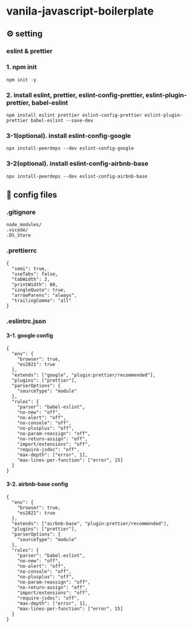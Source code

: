 # vanila-javascript-boilerplate


## ⚙️ setting

### eslint & prettier
### 1. npm init
```
npm init -y
```
### 2. install eslint, prettier, eslint-config-prettier, eslint-plugin-prettier, babel-eslint
```
npm install eslint prettier eslint-config-prettier eslint-plugin-prettier babel-eslint --save-dev
```
### 3-1(optional). install eslint-config-google
```
npx install-peerdeps --dev eslint-config-google
```
### 3-2(optional). install eslint-config-airbnb-base
```
npx install-peerdeps --dev eslint-config-airbnb-base
```

## 📜 config files

### .gitignore
```
node_modules/
.vscode/
.DS_Store
```

### .prettierrc
```
{
  "semi": true,
  "useTabs": false,
  "tabWidth": 2,
  "printWidth": 80,
  "singleQuote": true,
  "arrowParens": "always",
  "trailingComma": "all"
}
```

### .eslintrc.json
#### 3-1. google config
```
{
  "env": {
    "browser": true,
    "es2021": true
  },
  "extends": ["google", "plugin:prettier/recommended"],
  "plugins": ["prettier"],
  "parserOptions": {
    "sourceType": "module"
  },
  "rules": {
    "parser": "babel-eslint",
    "no-new": "off",
    "no-alert": "off",
    "no-console": "off",
    "no-plusplus": "off",
    "no-param-reassign": "off",
    "no-return-assign": "off",
    "import/extensions": "off",
    "require-jsdoc": "off",
    "max-depth": ["error", 1],
    "max-lines-per-function": ["error", 15]
  }
}

```
#### 3-2. airbnb-base config
```
{
  "env": {
    "browser": true,
    "es2021": true
  },
  "extends": ["airbnb-base", "plugin:prettier/recommended"],
  "plugins": ["prettier"],
  "parserOptions": {
    "sourceType": "module"
  },
  "rules": {
    "parser": "babel-eslint",
    "no-new": "off",
    "no-alert": "off",
    "no-console": "off",
    "no-plusplus": "off",
    "no-param-reassign": "off",
    "no-return-assign": "off",
    "import/extensions": "off",
    "require-jsdoc": "off",
    "max-depth": ["error", 1],
    "max-lines-per-function": ["error", 15]
  }
}

```
